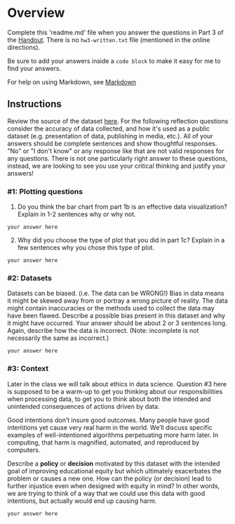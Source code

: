 # Overview
Complete this 'readme.md' file when you answer the questions in Part 3 of the [Handout](https://courses.cs.washington.edu/courses/cse163/21wi/hw3/spec.html). There is no `hw3-written.txt` file (mentioned in the online directions).   

Be sure to add your answers inside a ```code block``` to make it easy for me to find your answers.

For help on using Markdown, see [Markdown](https://gist.github.com/cuonggt/9b7d08a597b167299f0d)

## Instructions
Review the source of the dataset [here](https://nces.ed.gov/programs/digest/d18/tables/dt18_104.20.asp). For the following reflection questions consider the accuracy of data collected, and how it's used as a public dataset (e.g. presentation of data, publishing in media, etc.). All of your answers should be complete sentences and show thoughtful responses. "No" or "I don't know" or any response like that are not valid responses for any questions. There is not one particularly right answer to these questions, instead, we are looking to see you use your critical thinking and justify your answers!

### #1: Plotting questions
1. Do you think the bar chart from part 1b is an effective data visualization? Explain in 1-2 sentences why or why not.
```
your answer here
```
2. Why did you choose the type of plot that you did in part 1c? Explain in a few sentences why you chose this type of plot.
```
your answer here
```

### #2: Datasets
Datasets can be biased. (i.e. The data can be WRONG!)
Bias in data means it might be skewed away from or portray a wrong picture of reality. 
The data might contain inaccuracies or the methods used to collect the data may have 
been flawed. Describe a possible bias present in this dataset and why it might have 
occurred. Your answer should be about 2 or 3 sentences long. Again, describe how
the data is incorrect. (Note: incomplete is not necessarily the same as incorrect.)
```
your answer here
```
### #3: Context
Later in the class we will talk about ethics in data science. Question #3 here is 
supposed to be a warm-up to get you thinking about our responsibilities when processing
data, to get you to think about both the intended and unintended consequences of
actions driven by data. 

Good intentions don’t insure good outcomes. Many people have good inten\tions yet cause very real 
harm in the world. We’ll discuss specific examples of well-intentioned algorithms 
perpetuating more harm later. In computing, that harm is magnified, 
automated, and reproduced by computers.

Describe a **policy** or **decision** motivated by this dataset with the 
intended goal of improving educational equity but which ultimately exacerbates 
the problem or causes a new one. How can the policy (or decision) lead to further 
injustice even when designed with equity in mind? In other words, we are trying 
to think of a way that we could use this data with good intentions, but actually 
would end up causing harm. 
```
your answer here
```
